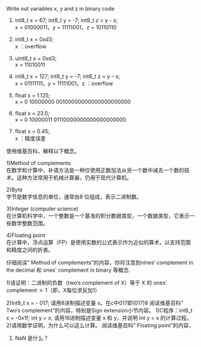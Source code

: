 Write out variables x, y and z in binary code  


1) int8_t x = 67; int8_t y = -7; int8_t z = y - x;  
x = 01000011，y = 11111001，z = 10110110  

2) int8_t x = 0xd3;  
x ：overflow  

3) uint8_t x = 0xd3;  
x = 11010011  

4) int8_t x = 127; int8_t y = -7; int8_t z = y – x;  
x = 01111111，y = 11111001，z ：overflow  

5) float x = 1.125;  
x = 0 10000000 00100000000000000000000  

6) float x = 23.0;  
x = 0 10000011 01110000000000000000000  

7) float x = 0.45;  
x ：精度误差  



使用维基百科，解释以下概念。  

1)Method of complements  
在数学和计算中，补语方法是一种仅使用正数加法从另一个数中减去一个数的技术。这种方法常用于机械计算器，仍用于现代计算机。  

2)Byte  
字节是数字信息的单位，通常由8 位组成，表示二进制数。  

3)Integer (computer science)  
在计算机科学中，一个整数是一个基准的积分数据类型，一个数据类型，它表示一些数学整数范围。  

4)Floating point  
在计算中，浮点运算（FP）是使用实数的公式表示作为近似的算术，以支持范围和精度之间的折衷。  

仔细阅读” Method of complements”的内容，你将注意到nines‘ complement in
the decimal 和 ones’ complement in binary 等概念.  

1)请证明：二进制的负数（two‘s complement of X）等于 X 的 ones’
complement ＋ 1（即，X每位求反加1）  

2)Int8_t x = - 017; 请用8进制描述变量 x。在c中017即(017)8 阅读维基百科” Two‘s complement”的内容，特别是Sign extension小节内容。
1)C程序：int8_t x = -0x1f; int y = x; 请用16进制描述变量 x 和 y，并说明 int
y = x 的计算过程。
2)请用数学证明，为什么可以这么计算。
阅读维基百科” Floating point”的内容，
1) NaN 是什么？
